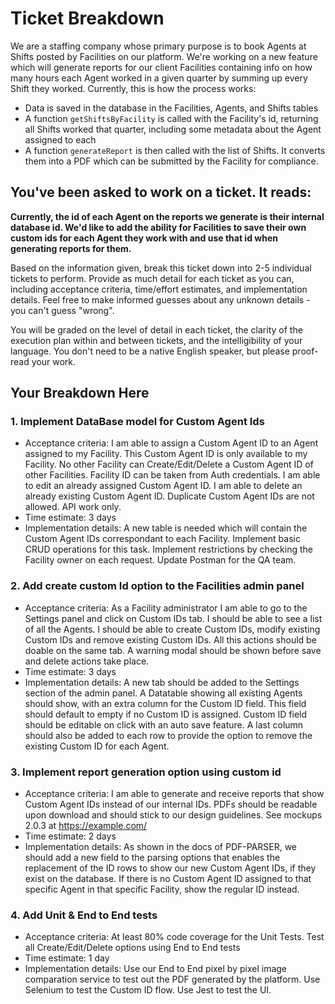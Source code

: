 # Ticket Breakdown
We are a staffing company whose primary purpose is to book Agents at Shifts posted by Facilities on our platform. We're working on a new feature which will generate reports for our client Facilities containing info on how many hours each Agent worked in a given quarter by summing up every Shift they worked. Currently, this is how the process works:

- Data is saved in the database in the Facilities, Agents, and Shifts tables
- A function `getShiftsByFacility` is called with the Facility's id, returning all Shifts worked that quarter, including some metadata about the Agent assigned to each
- A function `generateReport` is then called with the list of Shifts. It converts them into a PDF which can be submitted by the Facility for compliance.

## You've been asked to work on a ticket. It reads:

**Currently, the id of each Agent on the reports we generate is their internal database id. We'd like to add the ability for Facilities to save their own custom ids for each Agent they work with and use that id when generating reports for them.**


Based on the information given, break this ticket down into 2-5 individual tickets to perform. Provide as much detail for each ticket as you can, including acceptance criteria, time/effort estimates, and implementation details. Feel free to make informed guesses about any unknown details - you can't guess "wrong".


You will be graded on the level of detail in each ticket, the clarity of the execution plan within and between tickets, and the intelligibility of your language. You don't need to be a native English speaker, but please proof-read your work.

## Your Breakdown Here
### 1. Implement DataBase model for Custom Agent Ids
- Acceptance criteria: I am able to assign a Custom Agent ID to an Agent assigned to my Facility. This Custom Agent ID is only available to my Facility. No other Facility can Create/Edit/Delete a Custom Agent ID of other Facilities. Facility ID can be taken from Auth credentials. I am able to edit an already assigned Custom Agent ID. I am able to delete an already existing Custom Agent ID. Duplicate Custom Agent IDs are not allowed. API work only.
- Time estimate: 3 days
- Implementation details: A new table is needed which will contain the Custom Agent IDs correspondant to each Facility. Implement basic CRUD operations for this task. Implement restrictions by checking the Facility owner on each request. Update Postman for the QA team.


### 2. Add create custom Id option to the Facilities admin panel
- Acceptance criteria: As a Facility administrator I am able to go to the Settings panel and click on Custom IDs tab. I should be able to see a list of all the Agents. I should be able to create Custom IDs, modify existing Custom IDs and remove existing Custom IDs. All this actions should be doable on the same tab. A warning modal should be shown before save and delete actions take place.
- Time estimate: 3 days
- Implementation details: A new tab should be added to the Settings section of the admin panel. A Datatable showing all existing Agents should show, with an extra column for the Custom ID field. This field should default to empty if no Custom ID is assigned. Custom ID field should be editable on click with an auto save feature. A last column should also be added to each row to provide the option to remove the existing Custom ID for each Agent.

### 3. Implement report generation option using custom id
- Acceptance criteria: I am able to generate and receive reports that show Custom Agent IDs instead of our internal IDs. PDFs should be readable upon download and should stick to our design guidelines. See mockups 2.0.3 at https://example.com/
- Time estimate: 2 days
- Implementation details: As shown in the docs of PDF-PARSER, we should add a new field to the parsing options that enables the replacement of the ID rows to show our new Custom Agent IDs, if they exist on the database. If there is no Custom Agent ID assigned to that specific Agent in that specific Facility, show the regular ID instead.

### 4. Add Unit & End to End tests
- Acceptance criteria: At least 80% code coverage for the Unit Tests. Test all Create/Edit/Delete options using End to End tests
- Time estimate: 1 day
- Implementation details: Use our End to End pixel by pixel image comparation service to test out the PDF generated by the platform. Use Selenium to test the Custom ID flow. Use Jest to test the UI.